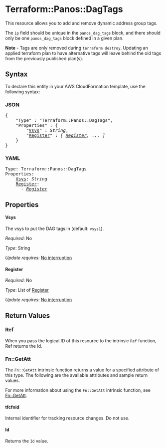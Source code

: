 # Terraform::Panos::DagTags

This resource allows you to add and remove dynamic address group tags.

The `ip` field should be unique in the `panos_dag_tags` block, and there
should only be one `panos_dag_tags` block defined in a given plan.

**Note** - Tags are only removed during `terraform destroy`.  Updating an
applied terraform plan to have alternative tags will leave behind the
old tags from the previously published plan(s).

## Syntax

To declare this entity in your AWS CloudFormation template, use the following syntax:

### JSON

<pre>
{
    "Type" : "Terraform::Panos::DagTags",
    "Properties" : {
        "<a href="#vsys" title="Vsys">Vsys</a>" : <i>String</i>,
        "<a href="#register" title="Register">Register</a>" : <i>[ <a href="register.md">Register</a>, ... ]</i>
    }
}
</pre>

### YAML

<pre>
Type: Terraform::Panos::DagTags
Properties:
    <a href="#vsys" title="Vsys">Vsys</a>: <i>String</i>
    <a href="#register" title="Register">Register</a>: <i>
      - <a href="register.md">Register</a></i>
</pre>

## Properties

#### Vsys

The vsys to put the DAG tags in (default: `vsys1`).

_Required_: No

_Type_: String

_Update requires_: [No interruption](https://docs.aws.amazon.com/AWSCloudFormation/latest/UserGuide/using-cfn-updating-stacks-update-behaviors.html#update-no-interrupt)

#### Register

_Required_: No

_Type_: List of <a href="register.md">Register</a>

_Update requires_: [No interruption](https://docs.aws.amazon.com/AWSCloudFormation/latest/UserGuide/using-cfn-updating-stacks-update-behaviors.html#update-no-interrupt)

## Return Values

### Ref

When you pass the logical ID of this resource to the intrinsic `Ref` function, Ref returns the Id.

### Fn::GetAtt

The `Fn::GetAtt` intrinsic function returns a value for a specified attribute of this type. The following are the available attributes and sample return values.

For more information about using the `Fn::GetAtt` intrinsic function, see [Fn::GetAtt](https://docs.aws.amazon.com/AWSCloudFormation/latest/UserGuide/intrinsic-function-reference-getatt.html).

#### tfcfnid

Internal identifier for tracking resource changes. Do not use.

#### Id

Returns the <code>Id</code> value.

